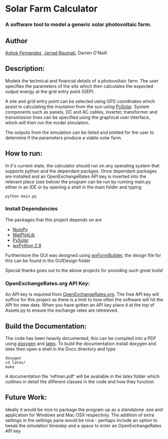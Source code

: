 # Solar Farm Calculator
### A software tool to model a generic solar photovoltaic farm.


## Author
[Ashok Fernandez](https://github.com/ashokfernandez/),
[Jarrad Raumati](https://github.com/jarradraumati/),
Darren O'Neill


## Description: 
Models the technical and financial details of a photovoltaic farm. The user
specifies the parameters of the site which then calculates the expected output
energy at the grid entry point (GEP).

A site and grid entry point can be selected using GPS coordinates which assist
in calculating the insolation from the sun using [PySolar](https://github.com/pingswept/pysolar).
System components such as panels, DC and AC cables, inverter, transformer and
transmission lines can be specified using the graphical user interface, which
will then run the model simulation.

The outputs from the simulation can be listed and plotted for the user to
determine if the parameters produce a viable solar farm.

## How to run:
In it's current state, the calculator should run on any operating system that supports python and the dependant packges.
Once dependant packages are installed and an OpenExchangeRates API key is inserted into the relevant place (see below) the 
program can be run by running main.py either in an IDE or by opening a shell in the main folder and typing

    python main.py

### Install Dependancies
The packages that this project depends on are
 * [NumPy](http://www.numpy.org/)
 * [MatPlotLib](http://matplotlib.org/)
 * [PySolar](http://pysolar.org/)
 * [wxPython 2.9](http://www.wxpython.org/)

Furthermore the GUI was designed using [wxFormBuilder](http://sourceforge.net/projects/wxformbuilder/), the design file for this can 
be found in the GUIDesign folder

Special thanks goes out to the above projects for providing such great tools!

### OpenExchangeRates.org API Key:
An API key is required from [OpenExchangeRates.org](https://openexchangerates.org/signup/free). The free API key will suffice
for this project as there is a limit to how often the software will hit the API for new data. When you have gotten an API key 
place it at the top of Assets.py to ensure the exchange rates are retreieved.

## Build the Documentation:
The code has been heavily documented, this can be compiled into a PDF using [doxygen](http://www.stack.nl/~dimitri/doxygen/) and [latex](http://www.latex-project.org/). To build the documentation install doxygen and latex then open a shell in the Docs directory and type

    doxygen
    cd latex/
    make

A documentation file 'refman.pdf' will be avaliable in the latex folder which outlines in detail the different classes in the code and how they function

## Future Work:
Ideally it would be nice to package the program up as a standalone .exe and application for Windows and Mac OSX respectivly. The addition of extra settings in the settings pane would be nice - perhaps include an option to tweak the simulation timestep and a space to enter an OpenExchangeRates API key
